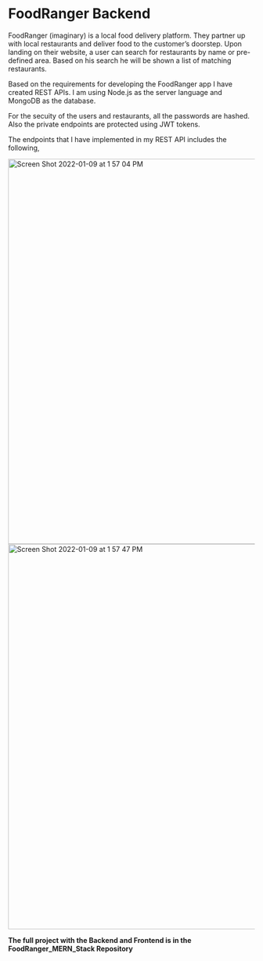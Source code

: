 # FoodRanger Backend
FoodRanger (imaginary) is a local food delivery platform. They partner up with local restaurants and deliver food to the customer’s doorstep. Upon landing on their website, a user can search for restaurants by name or pre-defined area. Based on his search he will be shown a list of matching restaurants.

Based on the requirements for developing the FoodRanger app I have created REST APIs.
I am using Node.js as the server language and MongoDB as the database.

For the secuity of the users and restaurants, all the passwords are hashed. Also the private endpoints are protected using JWT tokens.

The endpoints that I have implemented in my REST API includes the following,

<img width="785" alt="Screen Shot 2022-01-09 at 1 57 04 PM" src="https://user-images.githubusercontent.com/67757251/148698833-c7b23e19-ecce-47c4-a60d-89ca9b6b900e.png">
<img width="785" alt="Screen Shot 2022-01-09 at 1 57 47 PM" src="https://user-images.githubusercontent.com/67757251/148698843-74ef2044-a839-41b6-b0e3-b993e7f2c1ac.png">


**The full project with the Backend and Frontend is in the FoodRanger_MERN_Stack Repository**

